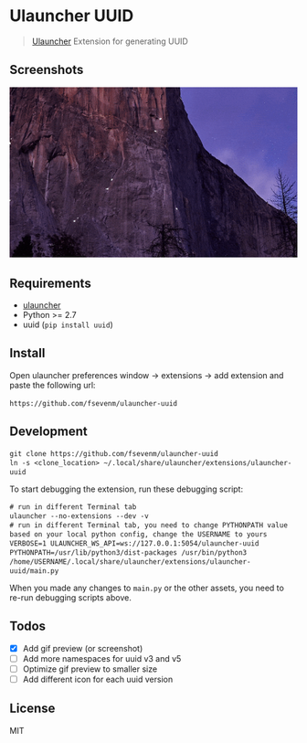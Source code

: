 # Ulauncher UUID

> [Ulauncher](https://ulauncher.io/) Extension for generating UUID

## Screenshots
![media1](preview.gif)

## Requirements

* [ulauncher](https://ulauncher.io/)
* Python >= 2.7
* uuid (`pip install uuid`)

## Install

Open ulauncher preferences window -> extensions -> add extension and paste the following url:

```https://github.com/fsevenm/ulauncher-uuid```
 

## Development

```shell script
git clone https://github.com/fsevenm/ulauncher-uuid
ln -s <clone_location> ~/.local/share/ulauncher/extensions/ulauncher-uuid
```

To start debugging the extension, run these debugging script:
```shell script
# run in different Terminal tab
ulauncher --no-extensions --dev -v
# run in different Terminal tab, you need to change PYTHONPATH value based on your local python config, change the USERNAME to yours
VERBOSE=1 ULAUNCHER_WS_API=ws://127.0.0.1:5054/ulauncher-uuid PYTHONPATH=/usr/lib/python3/dist-packages /usr/bin/python3 /home/USERNAME/.local/share/ulauncher/extensions/ulauncher-uuid/main.py
```

When you made any changes to `main.py` or the other assets, you need to re-run debugging scripts above.

## Todos
- [x] Add gif preview (or screenshot)
- [ ] Add more namespaces for uuid v3 and v5
- [ ] Optimize gif preview to smaller size
- [ ] Add different icon for each uuid version 

## License 

MIT

